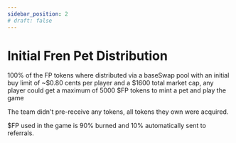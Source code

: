 ```yaml
---
sidebar_position: 2
# draft: false
---
```


# Initial Fren Pet Distribution 

100% of the FP tokens where distributed via a baseSwap pool with an initial buy limit of ~$0.80 cents per player and a $1600 total market cap, any player could get a maximum of 5000 $FP tokens to mint a pet and play the game

The team didn't pre-receive any tokens, all tokens they own were acquired.

$FP used in the game is 90% burned and 10% automatically sent to referrals.